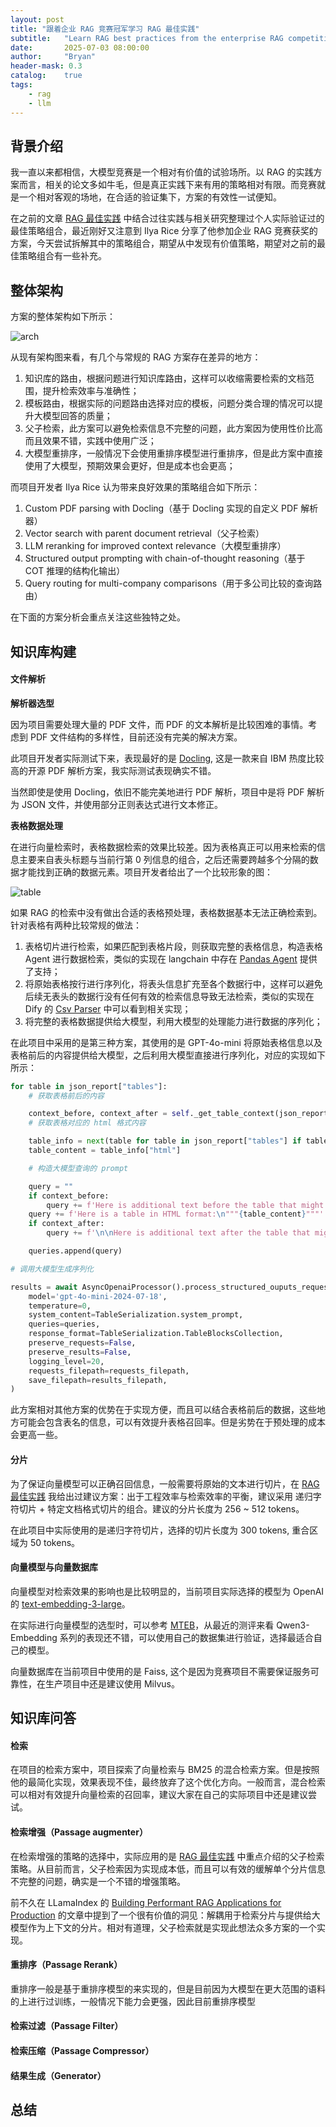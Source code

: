 ```yaml
---
layout: post
title: "跟着企业 RAG 竞赛冠军学习 RAG 最佳实践"
subtitle:   "Learn RAG best practices from the enterprise RAG competition champion"
date:       2025-07-03 08:00:00
author:     "Bryan"
header-mask: 0.3
catalog:    true
tags:
    - rag
    - llm
---
```


## 背景介绍
我一直以来都相信，大模型竞赛是一个相对有价值的试验场所。以 RAG 的实践方案而言，相关的论文多如牛毛，但是真正实践下来有用的策略相对有限。而竞赛就是一个相对客观的场地，在合适的验证集下，方案的有效性一试便知。

在之前的文章 [RAG 最佳实践](https://zhuanlan.zhihu.com/p/8861103446) 中结合过往实践与相关研究整理过个人实际验证过的最佳策略组合，最近刚好又注意到 Ilya Rice 分享了他参加企业 RAG 竞赛获奖的方案，今天尝试拆解其中的策略组合，期望从中发现有价值策略，期望对之前的最佳策略组合有一些补充。

## 整体架构
方案的整体架构如下所示：

![arch](/img/in-post/rag-complete/arch.png)

从现有架构图来看，有几个与常规的 RAG 方案存在差异的地方：

1. 知识库的路由，根据问题进行知识库路由，这样可以收缩需要检索的文档范围，提升检索效率与准确性；
2. 模板路由，根据实际的问题路由选择对应的模板，问题分类合理的情况可以提升大模型回答的质量；
3. 父子检索，此方案可以避免检索信息不完整的问题，此方案因为使用性价比高而且效果不错，实践中使用广泛；
4. 大模型重排序，一般情况下会使用重排序模型进行重排序，但是此方案中直接使用了大模型，预期效果会更好，但是成本也会更高；

而项目开发者 Ilya Rice 认为带来良好效果的策略组合如下所示：

1. Custom PDF parsing with Docling（基于 Docling 实现的自定义 PDF 解析器）
2. Vector search with parent document retrieval（父子检索）
3. LLM reranking for improved context relevance（大模型重排序）
4. Structured output prompting with chain-of-thought reasoning（基于 COT 推理的结构化输出）
5. Query routing for multi-company comparisons（用于多公司比较的查询路由）

在下面的方案分析会重点关注这些独特之处。

## 知识库构建

#### 文件解析

**解析器选型**

因为项目需要处理大量的 PDF 文件，而 PDF 的文本解析是比较困难的事情。考虑到 PDF 文件结构的多样性，目前还没有完美的解决方案。

此项目开发者实际测试下来，表现最好的是 [Docling](https://github.com/docling-project/docling), 这是一款来自 IBM 热度比较高的开源 PDF 解析方案，我实际测试表现确实不错。

当然即使是使用 Docling，依旧不能完美地进行 PDF 解析，项目中是将 PDF 解析为 JSON 文件，并使用部分正则表达式进行文本修正。

**表格数据处理**

在进行向量检索时，表格数据检索的效果比较差。因为表格真正可以用来检索的信息主要来自表头标题与当前行第 0 列信息的组合，之后还需要跨越多个分隔的数据才能找到正确的数据元素。项目开发者给出了一个比较形象的图：

![table](/img/in-post/rag-complete/table.png)

如果 RAG 的检索中没有做出合适的表格预处理，表格数据基本无法正确检索到。针对表格有两种比较常规的做法：

1. 表格切片进行检索，如果匹配到表格片段，则获取完整的表格信息，构造表格 Agent 进行数据检索，类似的实现在 langchain 中存在 [Pandas Agent](https://python.langchain.com/api_reference/experimental/agents/langchain_experimental.agents.agent_toolkits.pandas.base.create_pandas_dataframe_agent.html) 提供了支持；
2. 将原始表格按行进行序列化，将表头信息扩充至各个数据行中，这样可以避免后续无表头的数据行没有任何有效的检索信息导致无法检索，类似的实现在 Dify 的 [Csv Parser](https://github.com/langgenius/dify/blob/main/api/core/rag/extractor/csv_extractor.py) 中可以看到相关实现；
3. 将完整的表格数据提供给大模型，利用大模型的处理能力进行数据的序列化；

在此项目中采用的是第三种方案，其使用的是 GPT-4o-mini 将原始表格信息以及表格前后的内容提供给大模型，之后利用大模型直接进行序列化，对应的实现如下所示：

```python
for table in json_report["tables"]:
    # 获取表格前后的内容

    context_before, context_after = self._get_table_context(json_report, table_index)
    # 获取表格对应的 html 格式内容

    table_info = next(table for table in json_report["tables"] if table["table_id"] == table_index)
    table_content = table_info["html"]

    # 构造大模型查询的 prompt

    query = ""
    if context_before:
        query += f'Here is additional text before the table that might be relevant (or not):\n"""{context_before}"""\n\n'
    query += f'Here is a table in HTML format:\n"""{table_content}"""'
    if context_after:
        query += f'\n\nHere is additional text after the table that might be relevant (or not):\n"""{context_after}"""'

    queries.append(query)

# 调用大模型生成序列化

results = await AsyncOpenaiProcessor().process_structured_ouputs_requests(
    model='gpt-4o-mini-2024-07-18',
    temperature=0,
    system_content=TableSerialization.system_prompt,
    queries=queries,
    response_format=TableSerialization.TableBlocksCollection,
    preserve_requests=False,
    preserve_results=False,
    logging_level=20,
    requests_filepath=requests_filepath,
    save_filepath=results_filepath,
)
```

此方案相对其他方案的优势在于实现方便，而且可以结合表格前后的数据，这些地方可能会包含表名的信息，可以有效提升表格召回率。但是劣势在于预处理的成本会更高一些。


#### 分片

为了保证向量模型可以正确召回信息，一般需要将原始的文本进行切片，在 [RAG 最佳实践](https://zhuanlan.zhihu.com/p/8861103446) 我给出过建议方案：出于工程效率与检索效率的平衡，建议采用 递归字符切片 + 特定文档格式切片的组合。建议的分片长度为 256 ~ 512 tokens。

在此项目中实际使用的是递归字符切片，选择的切片长度为 300 tokens, 重合区域为 50 tokens。

#### 向量模型与向量数据库

向量模型对检索效果的影响也是比较明显的，当前项目实际选择的模型为 OpenAI 的 [text-embedding-3-large](https://platform.openai.com/docs/models/text-embedding-3-large)。

在实际进行向量模型的选型时，可以参考 [MTEB](https://huggingface.co/spaces/mteb/leaderboard)，从最近的测评来看 Qwen3-Embedding 系列的表现还不错，可以使用自己的数据集进行验证，选择最适合自己的模型。

向量数据库在当前项目中使用的是 Faiss, 这个是因为竞赛项目不需要保证服务可靠性，在生产项目中还是建议使用 Milvus。


## 知识库问答

#### 检索
在项目的检索方案中，项目探索了向量检索与 BM25 的混合检索方案。但是按照他的最简化实现，效果表现不佳，最终放弃了这个优化方向。一般而言，混合检索可以相对有效提升向量检索的召回率，建议大家在自己的实际项目中还是建议尝试。

#### 检索增强（Passage augmenter）
在检索增强的策略的选择中，实际应用的是 [RAG 最佳实践](https://zhuanlan.zhihu.com/p/8861103446) 中重点介绍的父子检索策略。从目前而言，父子检索因为实现成本低，而且可以有效的缓解单个分片信息不完整的问题，确实是一个不错的增强策略。

前不久在 LLamaIndex 的 [Building Performant RAG Applications for Production](https://docs.llamaindex.ai/en/stable/optimizing/production_rag/) 的文章中提到了一个很有价值的洞见：解耦用于检索分片与提供给大模型作为上下文的分片。相对有道理，父子检索就是实现此想法众多方案的一个实现。

#### 重排序（Passage Rerank）
重排序一般是基于重排序模型的来实现的，但是目前因为大模型在更大范围的语料的上进行过训练，一般情况下能力会更强，因此目前重排序模型


#### 检索过滤（Passage Filter）


#### 检索压缩（Passage Compressor）


#### 结果生成（Generator）


## 总结
